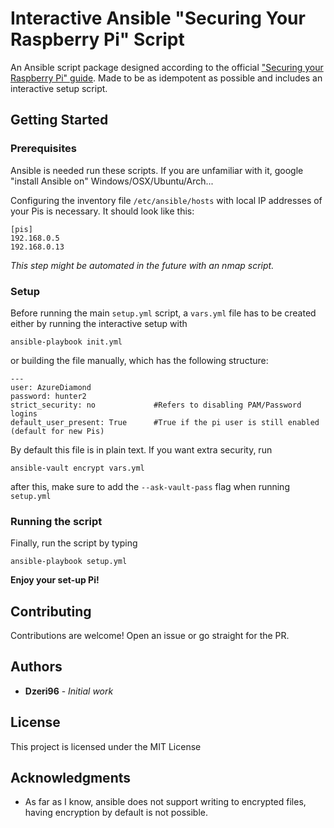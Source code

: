 # Interactive Ansible "Securing Your Raspberry Pi" Script
An Ansible script package designed according to the official ["Securing your Raspberry Pi" guide](https://www.raspberrypi.org/documentation/configuration/security.md).
Made to be as idempotent as possible and includes an interactive setup script.

## Getting Started

### Prerequisites

Ansible is needed run these scripts. If you are unfamiliar with it, google "install Ansible on" Windows/OSX/Ubuntu/Arch...

Configuring the inventory file `/etc/ansible/hosts` with local IP addresses of your Pis is necessary.
It should look like this:
```
[pis]
192.168.0.5
192.168.0.13
```
*This step might be automated in the future with an nmap script.*
### Setup

Before running the main `setup.yml` script, a `vars.yml` file has to be created either by running the interactive setup with 


```
ansible-playbook init.yml
```

or building the file manually, which has the following structure:

```
---
user: AzureDiamond
password: hunter2
strict_security: no             #Refers to disabling PAM/Password logins
default_user_present: True      #True if the pi user is still enabled (default for new Pis)
```

By default this file is in plain text. If you want extra security, run

```
ansible-vault encrypt vars.yml
```
after this, make sure to add the `--ask-vault-pass` flag when running `setup.yml`

### Running the script

Finally, run the script by typing 

```
ansible-playbook setup.yml
```
**Enjoy your set-up Pi!**


## Contributing

Contributions are welcome! Open an issue or go straight for the PR.

## Authors

* **Dzeri96** - *Initial work*

## License

This project is licensed under the MIT License

## Acknowledgments

* As far as I know, ansible does not support writing to encrypted files, having encryption by default is not possible.

